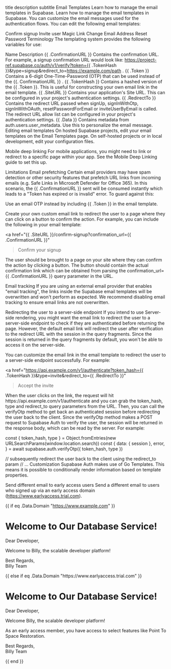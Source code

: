 title	description	subtitle
Email Templates
Learn how to manage the email templates in Supabase.
Learn how to manage the email templates in Supabase.
You can customize the email messages used for the authentication flows. You can edit the following email templates:

Confirm signup
Invite user
Magic Link
Change Email Address
Reset Password
Terminology
The templating system provides the following variables for use:

Name	Description
{{ .ConfirmationURL }}	Contains the confirmation URL. For example, a signup confirmation URL would look like: https://project-ref.supabase.co/auth/v1/verify?token={{ .TokenHash }}&type=signup&redirect_to=https://example.com/path .
{{ .Token }}	Contains a 6-digit One-Time-Password (OTP) that can be used instead of the {{. ConfirmationURL }} .
{{ .TokenHash }}	Contains a hashed version of the {{ .Token }}. This is useful for constructing your own email link in the email template.
{{ .SiteURL }}	Contains your application's Site URL. This can be configured in your project's authentication settings.
{{ .RedirectTo }}	Contains the redirect URL passed when signUp, signInWithOtp, signInWithOAuth, resetPasswordForEmail or inviteUserByEmail is called. The redirect URL allow list can be configured in your project's authentication settings.
{{ .Data }}	Contains metadata from auth.users.user_metadata. Use this to personalize the email message.
Editing email templates
On hosted Supabase projects, edit your email templates on the Email Templates page. On self-hosted projects or in local development, edit your configuration files.

Mobile deep linking
For mobile applications, you might need to link or redirect to a specific page within your app. See the Mobile Deep Linking guide to set this up.

Limitations
Email prefetching
Certain email providers may have spam detection or other security features that prefetch URL links from incoming emails (e.g. Safe Links in Microsoft Defender for Office 365). In this scenario, the {{ .ConfirmationURL }} sent will be consumed instantly which leads to a "Token has expired or is invalid" error. To guard against this:

Use an email OTP instead by including {{ .Token }} in the email template.

Create your own custom email link to redirect the user to a page where they can click on a button to confirm the action. For example, you can include the following in your email template:

<a href="{{ .SiteURL }}/confirm-signup?confirmation_url={{ .ConfirmationURL }}"
  >Confirm your signup
</a>
The user should be brought to a page on your site where they can confirm the action by clicking a button. The button should contain the actual confirmation link which can be obtained from parsing the confirmation_url={{ .ConfirmationURL }} query parameter in the URL.

Email tracking
If you are using an external email provider that enables "email tracking", the links inside the Supabase email templates will be overwritten and won't perform as expected. We recommend disabling email tracking to ensure email links are not overwritten.

Redirecting the user to a server-side endpoint
If you intend to use Server-side rendering, you might want the email link to redirect the user to a server-side endpoint to check if they are authenticated before returning the page. However, the default email link will redirect the user after verification to the redirect URL with the session in the query fragments. Since the session is returned in the query fragments by default, you won't be able to access it on the server-side.

You can customize the email link in the email template to redirect the user to a server-side endpoint successfully. For example:

<a
  href="https://api.example.com/v1/authenticate?token_hash={{ .TokenHash }}&type=invite&redirect_to={{ .RedirectTo }}"
  >Accept the invite
</a>
When the user clicks on the link, the request will hit https://api.example.com/v1/authenticate and you can grab the token_hash, type and redirect_to query parameters from the URL. Then, you can call the verifyOtp method to get back an authenticated session before redirecting the user back to the client. Since the verifyOtp method makes a POST request to Supabase Auth to verify the user, the session will be returned in the response body, which can be read by the server. For example:

const { token_hash, type } = Object.fromEntries(new URLSearchParams(window.location.search))
const {
  data: { session },
  error,
} = await supabase.auth.verifyOtp({ token_hash, type })

// subsequently redirect the user back to the client using the redirect_to param
// ...
Customization
Supabase Auth makes use of Go Templates. This means it is possible to conditionally render information based on template properties.

Send different email to early access users
Send a different email to users who signed up via an early access domain (https://www.earlyaccess.trial.com).

{{ if eq .Data.Domain "https://www.example.com" }}
<h1>Welcome to Our Database Service!</h1>
  <p>Dear Developer,</p>
  <p>Welcome to Billy, the scalable developer platform!</p>
  <p>Best Regards,<br>
Billy Team</p>
{{ else if eq .Data.Domain "https://www.earlyaccess.trial.com" }}
<h1>Welcome to Our Database Service!</h1>
  <p>Dear Developer,</p>
  <p>Welcome Billy, the scalable developer platform!</p>
  <p> As an early access member, you have access to select features like Point To Space Restoration.</p>
  <p>Best Regards,<br>
Billy Team</p>
{{ end }}